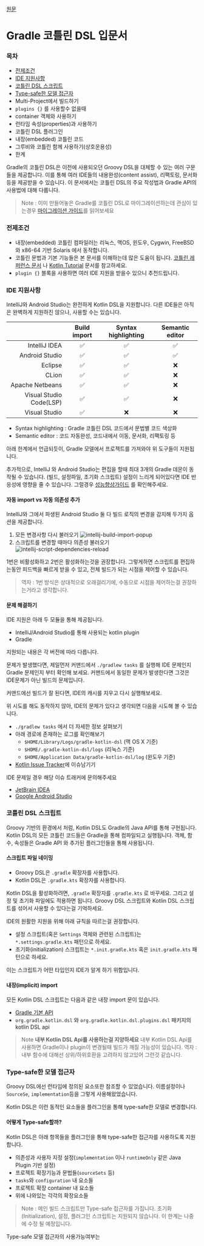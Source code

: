 [원문](https://docs.gradle.org/5.0/userguide/kotlin_dsl.html)

# Gradle 코틀린 DSL 입문서
### 목차
- [전제조건](#전제조건)
- [IDE 지원사항](#IDE-지원사항)
- [코틀린 DSL 스크립트](#코틀린-DSL-스크립트)
- [Type-safe한 모델 접근자](Type-safe한-모델-접근자)
- Multi-Project에서 빌드하기
- `plugins {}` 를 사용할수 없을때
- container 객체와 사용하기
- 런타임 속성(properties)과 사용하기
- 코틀린 DSL 플러그인
- 내장(embedded) 코틀린 코드
- 그루비와 코틀린 함께 사용하기(상호운용성)
- 한계

Gradle의 코틀린 DSL은 이전에 사용되오던 Groovy DSL을 대체할 수 있는 여러 구문들을 제공합니다. 
이를 통해 여러 IDE들의 내용완성(content assist), 리팩토링, 문서화 등을 제공받을 수 있습니다. 
이 문서에서는 코틀린 DSL의 주요 작성법과 Gradle API의 사용법에 대해 다룹니다.

> Note : 이미 만들어놓은 Gradle를 코틀린 DSL로 마이그레이션하는데 관심이 있는경우 [마이그레이션 가이드](.)를 읽어보세요

### 전제조건
- 내장(embedded) 코틀린 컴파일러는 리눅스, 맥OS, 윈도우, Cygwin, FreeBSD와 x86-64 기반 Solaris 에서 동작합니다.
- 코틀린 문법과 기본 기능들은 본 문서를 이해하는데 많은 도움이 됩니다. [코틀린 레퍼런스 문서](https://kotlinlang.org/docs/reference/) 나 [Kotlin Tutorial](https://kotlinlang.org/docs/tutorials/koans.html) 문서를 참고하세요.
- `plugin {}` 블록을 사용하면 여러 IDE 지원을 받을수 있으니 추천드립니다.

### IDE 지원사항
IntelliJ와 Android Studio는 완전하게 Kotlin DSL을 지원합니다. 다른 IDE들은 아직은 완벽하게 지원하진 않으나, 사용할 수는 있습니다.

|  | Build import | Syntax highlighting | Semantic editor |
|--------:|:--------:|:--------:|:--------:|
| IntelliJ IDEA | :white_check_mark: | :white_check_mark: | :white_check_mark: |
| Android Studio | :white_check_mark: | :white_check_mark: | :white_check_mark: |
| Eclipse | :white_check_mark: | :white_check_mark: | :x: |
| CLion | :white_check_mark: | :white_check_mark: | :x: |
| Apache Netbeans | :white_check_mark: | :white_check_mark: | :x: |
| Visual Studio Code(LSP) | :white_check_mark: | :white_check_mark: | :x: |
| Visual Studio | :white_check_mark: | :x: | :x: |

* Syntax highlighting : Gradle 코틀린 DSL 코드에서 문법별 코드 색상화
* Semantic editor : 코드 자동완성, 코드내에서 이동, 문서화, 리팩토링 등

아래 한계에서 언급되듯이, Gradle 모델에서 프로젝트를 가져와야 위 도구들이 지원됩니다.

추가적으로, IntelliJ 와 Android Studio는 편집을 할때 최대 3개의 Gradle 데몬이 동작될 수 있습니다. (빌드, 설정파일, 초기화 스크립트)
설정이 느리게 되어있다면 IDE 반응성에 영향을 줄 수 있습니다. 그럴경우 [성능향상가이드](https://guides.gradle.org/performance/#configuration) 를  확인해주세요.  

#### 자동 import vs 자동 의존성 추가
IntelliJ와 그에서 파생된 Android Studio 둘 다 빌드 로직의 변경을 감지해 두가지 옵션을 제공합니다.
1. 모든 변경사항 다시 불러오기
![intellij-build-import-popup](https://docs.gradle.org/5.0/userguide/img/intellij-build-import-popup.png)
2. 스크립트를 변경할 때마다 의존성 불러오기
![intellij-script-dependencies-reload](https://docs.gradle.org/5.0/userguide/img/intellij-script-dependencies-reload.png)

1번은 비활성화하고 2번은 활성화하는것을 권장합니다. 그렇게하면 스크립트를 편집하는동안 피드백을 빠르게 받을 수 있고, 전체 빌드가 되는 시점을 제어할 수 있습니다.

> 역자 : 1번 방식은 상대적으로 오래걸리기에, 수동으로 시점을 제어하는걸 권장하는거라고 생각합니다.

#### 문제 해결하기
IDE 지원은 아래 두 모듈을 통해 제공됩니다.
- IntelliJ/Android Studio를 통해 사용되는 kotlin plugin
- Gradle

지원되는 내용은 각 버전에 따라 다릅니다.

문제가 발생했다면, 제일먼저 커맨드에서 `./gradlew tasks` 를 실행해 IDE 문제인지 Gradle 문제인지 부터 확인해 보세요. 
커맨드에서 동일한 문제가 발생한다면 그것은 IDE문제가 아닌 빌드의 문제입니다.

커맨드에선 빌드가 잘 된다면, IDE의 캐시를 지우고 다시 실행해보세요.

위 시도를 해도 동작하지 않아, IDE의 문제가 있다고 생각되면 다음을 시도해 볼 수 있습니다.
- `./gradlew tasks` 에서 더 자세한 정보 살펴보기
- 아래 경로에 존재하는 로그를 확인해보기
  - `$HOME/Library/Logs/gradle-kotlin-dsl` (맥 OS X 기준)
  - `$HOME/.gradle-kotlin-dsl/logs` (리눅스 기준)
  - `$HOME/Application Data/gradle-kotlin-dsl/log` (윈도우 기준)
- [Kotlin Issue Tracker](https://github.com/gradle/kotlin-dsl/issues/)에 이슈남기기

IDE 문제일 경우 해당 이슈 트래커에 문의해주세요
- [JetBrain IDEA](https://docs.gradle.org/5.0/userguide/kotlin_dsl.html)
- [Google Android Studio](https://docs.gradle.org/5.0/userguide/kotlin_dsl.html)

### 코틀린 DSL 스크립트
Groovy 기반의 환경에서 처럼, Kotlin DSL도 Gradle의 Java API를 통해 구현됩니다.
Kotlin DSL의 모든 코틀린 코드들은 Gradle을 통해 컴파일되고 실행됩니다.
객체, 함수, 속성들은 Gradle API 와 추가된 플러그인들을 통해 사용됩니다.

#### 스크립트 파일 네이밍
- Groovy DSL은 `.gradle` 확장자를 사용합니다.
- Kotlin DSL은 `.gradle.kts` 확장자를 사용합니다.

Kotlin DSL을 활성화하려면, `.gradle` 확장자를 `.gradle.kts` 로 바꾸세요. 그리고 설정 및 초기화 파일에도 적용하면 됩니다.
Groovy DSL 스크립트와 Kotlin DSL 스크립트를 섞어서 사용할 수 있다는걸 기억하세요.

IDE의 원활한 지원을 위해 아래 규칙을 따르는걸 권장합니다.
- 설정 스크립트(혹은 `Settings` 객체와 관련된 스크립트)는 `*.settings.gradle.kts` 패턴으로 하세요. 
- 초기화(initialization) 스크립트는 `*.init.gradle.kts` 혹은 `init.gradle.kts` 패턴으로 하세요.

이는 스크립트가 어떤 타입인지 IDE가 알게 하기 위함입니다.

#### 내장(implicit) import
모든 Kotlin DSL 스크립트는 다음과 같은 내장 import 문이 있습니다.

- [Gradle 기본 API](https://docs.gradle.org/5.0/userguide/writing_build_scripts.html#script-default-imports)
- `org.gradle.kotlin.dsl` 와 `org.gradle.kotlin.dsl.plugins.dsl` 패키지의 kotlin DSL api

> Note **내부 Kotlin DSL Api를 사용하는걸 지양하세요**
> 내부 Kotlin DSL Api를 사용하면 Gradle이나 plugin이 변경될때 빌드가 깨질 가능성이 있습니다.
> 역자 : 내부 함수에 대해선 상위/하위호환을 고려하지 않고있어 그런것 같습니다.

### Type-safe한 모델 접근자
Groovy DSL에선 런타임에 정의된 요소또한 참조할 수 있었습니다. 이름설정이나 `SourceSe`, `implementation`등을 그렇게 사용해왔었습니다.

Kotlin DSL은 이런 동적인 요소들을 플러그인을 통해 type-safe한 모델로 변경합니다.

#### 어떻게 Type-safe할까?
Kotlin DSL은 아래 항목들을 플러그인을 통해 type-safe한 접근자를 사용하도록 지원합니다.

- 의존성과 사용자 지정 설정(`implementation` 이나 `runtimeOnly` 같은 Java Plugin 기반 설정)
- 프로젝트 확장기능과 문법들(`sourceSets` 등)
- `tasks`와 `configuration` 내 요소들
- 프로젝트 확장 container 내 요소들
- 위에 나와있는 각각의 확장요소들

> Note : 메인 빌드 스크립트만 Type-safe 접근자를 가집니다. 초기화(Initialization), 설정, 플러그인 스크립트는 지원되지 않습니다. 이 한계는 나중에 수정 될 예정입니다.

Type-safe 모델 접근자의 사용가능여부는 
